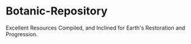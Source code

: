 # Botanic-Repository
Excellent Resources Compiled, and Inclined for Earth's Restoration and Progression.

